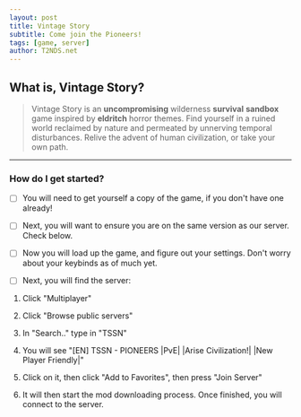 ```yaml
---
layout: post
title: Vintage Story
subtitle: Come join the Pioneers!
tags: [game, server]
author: T2NDS.net
---
```


## What is, Vintage Story?

> Vintage Story is an **uncompromising** wilderness **survival** **sandbox** game inspired by **eldritch** horror themes. Find yourself in a ruined world reclaimed by nature and permeated by unnerving temporal disturbances. Relive the advent of human civilization, or take your own path.

---

### How do I get started?

- [ ]  You will need to get yourself a copy of the game, if you don't have one already!

- [ ]  Next, you will want to ensure you are on the same version as our server. Check below.

- [ ]  Now you will load up the game, and figure out your settings. Don't worry about your keybinds as of much yet.

- [ ]  Next, you will find the server:
1.  Click "Multiplayer"

2. Click "Browse public servers"

3. In "Search.." type in "TSSN"

4. You will see "[EN] TSSN - PIONEERS |PvE| |Arise Civilization!| |New Player Friendly|"

5. Click on it, then click "Add to Favorites", then press "Join Server"

6. It will then start the mod downloading process. Once finished, you will connect to the server.
